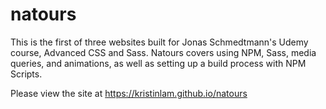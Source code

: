 # natours
This is the first of three websites built for Jonas Schmedtmann's Udemy course, Advanced CSS and Sass.
Natours covers using NPM, Sass, media queries, and animations, as well as setting up a build process with NPM Scripts.

Please view the site at https://kristinlam.github.io/natours
